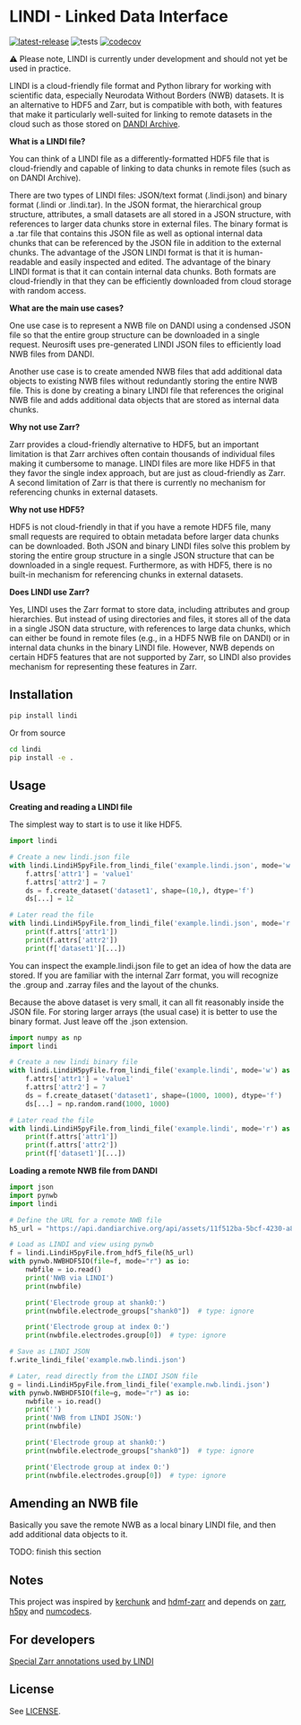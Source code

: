 # LINDI - Linked Data Interface

[![latest-release](https://img.shields.io/pypi/v/lindi.svg)](https://pypi.org/project/lindi)
![tests](https://github.com/neurodatawithoutborders/lindi/actions/workflows/integration_tests.yml/badge.svg)
[![codecov](https://codecov.io/gh/neurodatawithoutborders/lindi/branch/main/graph/badge.svg?token=xxxx)](https://codecov.io/gh/neurodatawithoutborders/lindi)

:warning: Please note, LINDI is currently under development and should not yet be used in practice.

LINDI is a cloud-friendly file format and Python library for working with scientific data, especially Neurodata Without Borders (NWB) datasets. It is an alternative to HDF5 and Zarr, but is compatible with both, with features that make it particularly well-suited for linking to remote datasets in the cloud such as those stored on [DANDI Archive](https://www.dandiarchive.org/).

**What is a LINDI file?**

You can think of a LINDI file as a differently-formatted HDF5 file that is cloud-friendly and capable of linking to data chunks in remote files (such as on DANDI Archive).

There are two types of LINDI files: JSON/text format (.lindi.json) and binary format (.lindi or .lindi.tar). In the JSON format, the hierarchical group structure, attributes, a small datasets are all stored in a JSON structure, with references to larger data chunks store in external files. The binary format is a .tar file that contains this JSON file as well as optional internal data chunks that can be referenced by the JSON file in addition to the external chunks. The advantage of the JSON LINDI format is that it is human-readable and easily inspected and edited. The advantage of the binary LINDI format is that it can contain internal data chunks. Both formats are cloud-friendly in that they can be efficiently downloaded from cloud storage with random access.

**What are the main use cases?**

One use case is to represent a NWB file on DANDI using a condensed JSON file so that the entire group structure can be downloaded in a single request. Neurosift uses pre-generated LINDI JSON files to efficiently load NWB files from DANDI.

Another use case is to create amended NWB files that add additional data objects to existing NWB files without redundantly storing the entire NWB file. This is done by creating a binary LINDI file that references the original NWB file and adds additional data objects that are stored as internal data chunks.

**Why not use Zarr?**

Zarr provides a cloud-friendly alternative to HDF5, but an important limitation is that Zarr archives often contain thousands of individual files making it cumbersome to manage. LINDI files are more like HDF5 in that they favor the single index approach, but are just as cloud-friendly as Zarr. A second limitation of Zarr is that there is currently no mechanism for referencing chunks in external datasets.

**Why not use HDF5?**

HDF5 is not cloud-friendly in that if you have a remote HDF5 file, many small requests are required to obtain metadata before larger data chunks can be downloaded. Both JSON and binary LINDI files solve this problem by storing the entire group structure in a single JSON structure that can be downloaded in a single request. Furthermore, as with HDF5, there is no built-in mechanism for referencing chunks in external datasets.

**Does LINDI use Zarr?**

Yes, LINDI uses the Zarr format to store data, including attributes and group hierarchies. But instead of using directories and files, it stores all of the data in a single JSON data structure, with references to large data chunks, which can either be found in remote files (e.g., in a HDF5 NWB file on DANDI) or in internal data chunks in the binary LINDI file. However, NWB depends on certain HDF5 features that are not supported by Zarr, so LINDI also provides mechanism for representing these features in Zarr.

## Installation

```bash
pip install lindi
```

Or from source

```bash
cd lindi
pip install -e .
```

## Usage

**Creating and reading a LINDI file**

The simplest way to start is to use it like HDF5.

```python
import lindi

# Create a new lindi.json file
with lindi.LindiH5pyFile.from_lindi_file('example.lindi.json', mode='w') as f:
    f.attrs['attr1'] = 'value1'
    f.attrs['attr2'] = 7
    ds = f.create_dataset('dataset1', shape=(10,), dtype='f')
    ds[...] = 12

# Later read the file
with lindi.LindiH5pyFile.from_lindi_file('example.lindi.json', mode='r') as f:
    print(f.attrs['attr1'])
    print(f.attrs['attr2'])
    print(f['dataset1'][...])
```

You can inspect the example.lindi.json file to get an idea of how the data are stored. If you are familiar with the internal Zarr format, you will recognize the .group and .zarray files and the layout of the chunks.

Because the above dataset is very small, it can all fit reasonably inside the JSON file. For storing larger arrays (the usual case) it is better to use the binary format. Just leave off the .json extension.

```python
import numpy as np
import lindi

# Create a new lindi binary file
with lindi.LindiH5pyFile.from_lindi_file('example.lindi', mode='w') as f:
    f.attrs['attr1'] = 'value1'
    f.attrs['attr2'] = 7
    ds = f.create_dataset('dataset1', shape=(1000, 1000), dtype='f')
    ds[...] = np.random.rand(1000, 1000)

# Later read the file
with lindi.LindiH5pyFile.from_lindi_file('example.lindi', mode='r') as f:
    print(f.attrs['attr1'])
    print(f.attrs['attr2'])
    print(f['dataset1'][...])
```

**Loading a remote NWB file from DANDI**

```python
import json
import pynwb
import lindi

# Define the URL for a remote NWB file
h5_url = "https://api.dandiarchive.org/api/assets/11f512ba-5bcf-4230-a8cb-dc8d36db38cb/download/"

# Load as LINDI and view using pynwb
f = lindi.LindiH5pyFile.from_hdf5_file(h5_url)
with pynwb.NWBHDF5IO(file=f, mode="r") as io:
    nwbfile = io.read()
    print('NWB via LINDI')
    print(nwbfile)

    print('Electrode group at shank0:')
    print(nwbfile.electrode_groups["shank0"])  # type: ignore

    print('Electrode group at index 0:')
    print(nwbfile.electrodes.group[0])  # type: ignore

# Save as LINDI JSON
f.write_lindi_file('example.nwb.lindi.json')

# Later, read directly from the LINDI JSON file
g = lindi.LindiH5pyFile.from_lindi_file('example.nwb.lindi.json')
with pynwb.NWBHDF5IO(file=g, mode="r") as io:
    nwbfile = io.read()
    print('')
    print('NWB from LINDI JSON:')
    print(nwbfile)

    print('Electrode group at shank0:')
    print(nwbfile.electrode_groups["shank0"])  # type: ignore

    print('Electrode group at index 0:')
    print(nwbfile.electrodes.group[0])  # type: ignore
```

## Amending an NWB file

Basically you save the remote NWB as a local binary LINDI file, and then add additional data objects to it.

TODO: finish this section

## Notes

This project was inspired by [kerchunk](https://github.com/fsspec/kerchunk) and [hdmf-zarr](https://hdmf-zarr.readthedocs.io/en/latest/index.html) and depends on [zarr](https://zarr.readthedocs.io/en/stable/), [h5py](https://www.h5py.org/) and [numcodecs](https://numcodecs.readthedocs.io/en/stable/).

## For developers

[Special Zarr annotations used by LINDI](docs/special_zarr_annotations.md)

## License

See [LICENSE](LICENSE).
